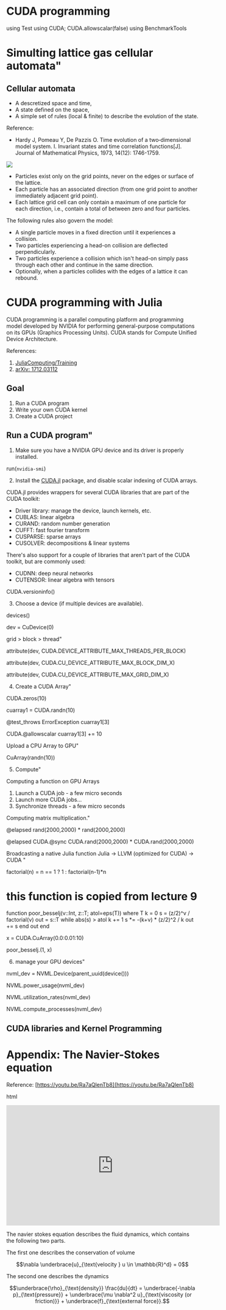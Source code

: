 # CUDA programming

using Test
using CUDA; CUDA.allowscalar(false)
using BenchmarkTools

# Simulting lattice gas cellular automata"


## Cellular automata
* A descretized space and time,
* A state defined on the space,
* A simple set of rules (local & finite) to describe the evolution of the state.



Reference:
* Hardy J, Pomeau Y, De Pazzis O. Time evolution of a two‐dimensional model system. I. Invariant states and time correlation functions[J]. Journal of Mathematical Physics, 1973, 14(12): 1746-1759.



![](https://upload.wikimedia.org/wikipedia/commons/e/ef/HppModelExamples.jpg)



* Particles exist only on the grid points, never on the edges or surface of the lattice.
* Each particle has an associated direction (from one grid point to another immediately adjacent grid point).
* Each lattice grid cell can only contain a maximum of one particle for each direction, i.e., contain a total of between zero and four particles.

The following rules also govern the model:

* A single particle moves in a fixed direction until it experiences a collision.
* Two particles experiencing a head-on collision are deflected perpendicularly.
* Two particles experience a collision which isn't head-on simply pass through each other and continue in the same direction.
* Optionally, when a particles collides with the edges of a lattice it can rebound.



# CUDA programming with Julia
CUDA programming is a parallel computing platform and programming model developed by NVIDIA for performing general-purpose computations on its GPUs (Graphics Processing Units). CUDA stands for Compute Unified Device Architecture.

References:
1. [JuliaComputing/Training](https://github.com/JuliaComputing/Training)
2. [arXiv: 1712.03112](https://arxiv.org/abs/1712.03112)



## Goal
1. Run a CUDA program
3. Write your own CUDA kernel
4. Create a CUDA project


## Run a CUDA program"


1. Make sure you have a NVIDIA GPU device and its driver is properly installed.


run(`nvidia-smi`)

2. Install the [CUDA.jl](https://github.com/JuliaGPU/CUDA.jl) package, and disable scalar indexing of CUDA arrays.

CUDA.jl provides wrappers for several CUDA libraries that are part of the CUDA toolkit:

* Driver library: manage the device, launch kernels, etc.
* CUBLAS: linear algebra
* CURAND: random number generation
* CUFFT: fast fourier transform
* CUSPARSE: sparse arrays
* CUSOLVER: decompositions & linear systems

There's also support for a couple of libraries that aren't part of the CUDA toolkit, but are commonly used:

* CUDNN: deep neural networks
* CUTENSOR: linear algebra with tensors


CUDA.versioninfo()


3. Choose a device (if multiple devices are available).


devices()

dev = CuDevice(0)

grid > block > thread"

attribute(dev, CUDA.DEVICE_ATTRIBUTE_MAX_THREADS_PER_BLOCK)

attribute(dev, CUDA.CU_DEVICE_ATTRIBUTE_MAX_BLOCK_DIM_X)

attribute(dev, CUDA.CU_DEVICE_ATTRIBUTE_MAX_GRID_DIM_X)

4. Create a CUDA Array"

CUDA.zeros(10)

cuarray1 = CUDA.randn(10)

@test_throws ErrorException cuarray1[3]

CUDA.@allowscalar cuarray1[3] += 10

Upload a CPU Array to GPU"

CuArray(randn(10))

5. Compute"


Computing a function on GPU Arrays
1. Launch a CUDA job - a few micro seconds
2. Launch more CUDA jobs...
3. Synchronize threads - a few micro seconds


Computing matrix multiplication."

@elapsed rand(2000,2000) * rand(2000,2000)

@elapsed CUDA.@sync CUDA.rand(2000,2000) * CUDA.rand(2000,2000)

Broadcasting a native Julia function
Julia -> LLVM (optimized for CUDA) -> CUDA
"

factorial(n) = n == 1 ? 1 : factorial(n-1)*n

# this function is copied from lecture 9
function poor_besselj(ν::Int, z::T; atol=eps(T)) where T
    k = 0
    s = (z/2)^ν / factorial(ν)
    out = s::T
    while abs(s) > atol
        k += 1
        s *= -(k+ν) * (z/2)^2 / k
        out += s
    end
    out
end

x = CUDA.CuArray(0.0:0.01:10)

poor_besselj.(1, x)

6. manage your GPU devices"

nvml_dev = NVML.Device(parent_uuid(device()))

NVML.power_usage(nvml_dev)

NVML.utilization_rates(nvml_dev)

NVML.compute_processes(nvml_dev)

## CUDA libraries and Kernel Programming

# Appendix: The Navier-Stokes equation
Reference: [https://youtu.be/Ra7aQlenTb8](https://youtu.be/Ra7aQlenTb8)


html
<iframe width="560" height="315" src="https://www.youtube.com/embed/Ra7aQlenTb8" title="YouTube video player" frameborder="0" allow="accelerometer; autoplay; clipboard-write; encrypted-media; gyroscope; picture-in-picture; web-share" allowfullscreen></iframe>



The navier stokes equation describes the fluid dynamics, which contains the following two parts.

The first one describes the conservation of volume
```math
\nabla \underbrace{u}_{\text{velocity } u \in \mathbb{R}^d} = 0
```

The second one describes the dynamics
```math
\underbrace{\rho}_{\text{density}} \frac{du}{dt} = \underbrace{-\nabla p}_{\text{pressure}} + \underbrace{\mu \nabla^2 u}_{\text{viscosity (or friction)}} + \underbrace{f}_{\text{external force}}.
```


